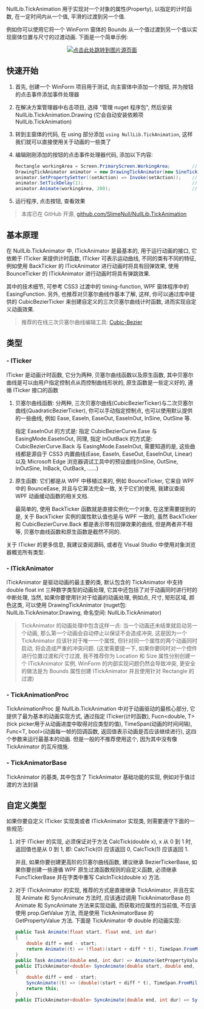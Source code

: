 NullLib.TickAnimation 用于实现对一个对象的属性(Property), 以指定的计时函数, 在一定时间内从一个值, 平滑的过渡到另一个值.

例如你可以使用它将一个 WinForm 窗体的 Bounds 从一个值过渡到另一个值以实现窗体位置与尺寸的过渡动画. 下面是一个简单示例:


<div align="center">
<a target="_blank" href="https://www.picbed.cn/images/2021/06/30/nMsu3Dxxpt.gif">
<img src="https://www.picbed.cn/images/2021/06/30/nMsu3Dxxpt.gif" alt="点击此处跳转到图片源页面"/>
</a>
</div>



## 快速开始

1. 首先, 创建一个 WinForm 项目用于测试, 向主窗体中添加一个按钮, 并为按钮的点击事件添加事件处理器

2. 在解决方案管理器中右击项目, 选择 "管理 nuget 程序包", 然后安装 NullLib.TickAnimation.Drawing (它会自动安装依赖项 NullLib.TickAnimation)

3. 转到主窗体的代码, 在 using 部分添加 `using NullLib.TickAnimation`, 这样我们就可以直接使用关于动画的一些类了

4. 编辑刚刚添加的按钮的点击事件处理器代码, 添加以下内容:

   ```csharp
   Rectangle workingArea = Screen.PrimaryScreen.WorkingArea;        // 获取主屏幕的工作区矩形
   DrawingTickAnimator animator = new DrawingTickAnimator(new SineTicker(), this, nameof(Bounds));   // 创建动画控制器实例
   animator.SetPropertySetter((setAction) => Invoke(setAction));    // 解决窗体程序的跨线程资源访问问题
   animator.SetTickDelay(1);                                        // 在每一帧后进行 1ms 的延时
   animator.Animate(workingArea, 200);                              // 进行动画, 时间是 200ms
   ```

5. 运行程序, 点击按钮, 查看效果

> 本库已在 GitHub 开源, [github.com/SlimeNull/NullLib.TickAnimation](https://github.com/SlimeNull/NullLib.TickAnimation)

## 基本原理

在 NullLib.TickAnimator 中, ITickAnimator 是最基本的, 用于运行动画的接口, 它依赖于 ITicker 来提供计时函数, ITIcker 可表示运动曲线, 不同的类有不同的特征, 例如使用 BackTicker 的 ITickAnimator 进行动画时将具有回弹效果, 使用 BounceTicker 的 ITickAnimator 进行动画时将具有弹跳效果.

其中的技术细节, 可参考 CSS3 过渡中的 timing-function, WPF 窗体程序中的 EasingFunction. 另外, 也推荐对贝塞尔曲线作基本了解, 这样, 你可以通过库中提供的 CubicBezierTicker 来创建自定义的三次贝塞尔曲线计时函数, 进而实现自定义动画效果.

> 推荐的在线三次贝塞尔曲线编辑工具: [Cubic-Bezier](https://cubic-bezier.com/)



## 类型

### - ITicker

ITicker 是动画计时函数, 它分为两种, 贝塞尔曲线函数以及原生函数, 其中贝塞尔曲线是可以由用户指定控制点从而控制曲线形状的, 原生函数是一些定义好的, 遵循 ITicker 接口的函数

1. 贝塞尔曲线函数: 分两种, 三次贝塞尔曲线(CubicBezierTicker)与二次贝塞尔曲线(QuadraticBezierTicker), 你可以手动指定控制点, 也可以使用默认提供的一些曲线, 例如 Ease, EaseIn, EaseOut, EaseInOut, InSine, OutSine 等. 

   指定 EaseInOut 的方式是: 指定 CubicBezierCurve.Ease 与 EasingMode.EaseInOut, 同理, 指定 InOutBack 的方式是: CubicBezierCurve.Back 与 EasingMode.EaseInOut, 需要知道的是, 这些曲线都是源自于 CSS3 内置曲线(Ease, EaseIn, EaseOut, EaseInOut, Linear) 以及 Microsoft Edge 浏览器调试工具中的预设曲线(InSIne, OutSine, InOutSine, InBack, OutBack, ......)

2. 原生函数: 它们都是从 WPF 中移植过来的, 例如 BounceTicker, 它来自 WPF 中的 BounceEase, 并且与它算法完全一致, 关于它们的使用, 我建议查阅 WPF 动画缓动函数的相关文档.

   最简单的, 使用 BackTicker 函数就是直接实例化一个对象, 在这里需要提到的是, 关于 BackTicker 实例的属性默认值也是与 WPF 一致的, 虽然 BackTicker 和 CubicBezierCurve.Back 都是表示带有回弹效果的曲线, 但是两者并不相等, 贝塞尔曲线函数和原生函数是截然不同的.

关于 ITicker 的更多信息, 我建议查阅源码, 或者在 Visual Studio 中使用对象浏览器概览所有类型.

### - ITickAnimator

ITickAnimator 是驱动动画的最主要的类, 默认包含的 TickAnimator 中支持 double float int 三种数字类型的动画处理,  它其中还包括了对于动画同时进行时的中断处理, 当然, 如果你要使用针对于绘画的动画处理, 例如点, 尺寸, 矩形区域, 颜色这类, 可以使用 DrawingTickAnimator (nuget包: NullLib.TickAnimator.Drawing, 命名空间: NullLib.TickAnimator)

> TickAnimator 的动画处理中包含这样一点: 当一个动画还未结束就启动另一个动画, 那么第一个动画会自动停止以保证不会造成冲突, 这是因为一个 TickAnimator 应该针对于唯一一个属性, 但针对同一个属性的两个动画同时启动, 将会造成严重的冲突问题. (这里需要提一下, 如果你要同时对一个控件进行位置过渡和尺寸过渡, 我不推荐你为 Location 和 Size 属性分别创建一个 ITickAnimator 实例, WinForm 的内部实现问题仍然会导致冲突, 更安全的做法是为 Bounds 属性创建 ITickAnimator 并且使用针对 Rectangle 的过渡)

### - TickAnimationProc

TickAnimationProc 是 NullLib.TickAnimation 中对于动画驱动的最核心部分, 它提供了最为基本的动画实现方式, 通过指定 ITicker(计时函数), Fucn<double, T>(tick picker用于从动画进度中取得对应类型的值), TimeSpan(动画的时间间隔), Func<T, bool>(动画每一帧的回调函数, 返回值表示动画是否应该继续进行), 这四个参数来运行最基本的动画. 但是一般的不推荐使用这个, 因为其中没有像 TickAnimator 的互斥措施.

### - TickAnimatorBase

TickAnimator 的基类, 其中包含了 TickAnimator 基础功能的实现, 例如对于值过渡的方法封装



## 自定义类型

如果你要自定义 ITicker 实现类或者 ITickAnimator 实现类, 则需要遵守下面的一些规范:

1. 对于 ITicker 的实现, 必须保证对于方法 CalcTick(double x), x 从 0 到 1 时, 返回值也是从 0 到 1, 即: CalcTick(0) 应该返回 0, CalcTick(1) 应该返回 1.

   并且, 如果你要创建更高阶的贝塞尔曲线函数, 建议继承 BezierTickerBase, 如果你要创建一些遵循 WPF 原生过渡函数规则的自定义函数, 必须继承 FuncTickerBase 并在字类中重写 CalcInTick(double x) 方法.

2. 对于 ITickAnimator 的实现, 推荐的方式是直接继承 TickAnimator, 并且在实现 Animate 和 SyncAnimate 方法时, 应该通过调用 TickAnimatorBase 的 Animate 和 SyncAnimate 方法来实现动画, 而获取对应属性的当前值, 不应该使用 prop.GetValue 方法, 而是使用 TickAnimatorBase 的 GetPropertyValue 方法. 下面是 TickAnimator 中 double 的动画实现:

   ```csharp
   public Task Animate(float start, float end, int dur)
   {
       double diff = end - start;
       return Animate((t) => (float)(start + diff * t), TimeSpan.FromMilliseconds(dur));    // 内部调用基类 TickAnimatorBase 的方法
   }
   public Task Animate(double end, int dur) => Animate(GetPropertyValue<double>(), end, dur);    // 从当前值开始执行动画, 按照规
   public ITickAnimator<double> SyncAnimate(double start, double end, int dur)                   // 范, 使用 GetPropertyValue 方法
   {
       double diff = end - start;
       SyncAnimate((t) => (double)(start + diff * t), TimeSpan.FromMilliseconds(dur));      // SyncAnimate 也一样
       return this;
   }
   public ITickAnimator<double> SyncAnimate(double end, int dur) => SyncAnimate(GetPropertyValue<double>(), end, dur);  // 一致
   ```